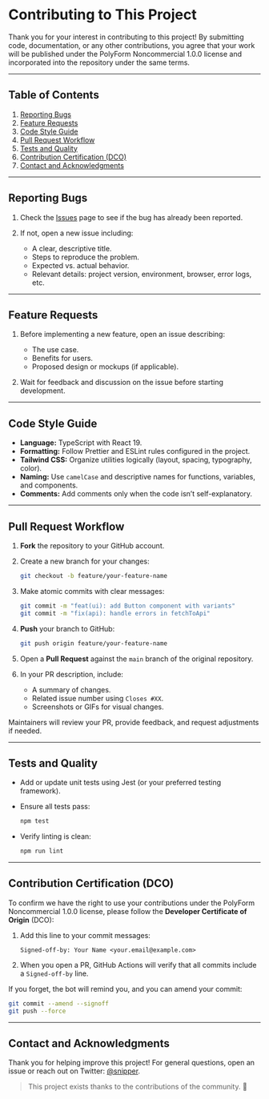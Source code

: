 # Contributing to This Project

Thank you for your interest in contributing to this project! By submitting code, documentation, or any other contributions, you agree that your work will be published under the PolyForm Noncommercial 1.0.0 license and incorporated into the repository under the same terms.

---

## Table of Contents

1. [Reporting Bugs](#reporting-bugs)
2. [Feature Requests](#feature-requests)
3. [Code Style Guide](#code-style-guide)
4. [Pull Request Workflow](#pull-request-workflow)
5. [Tests and Quality](#tests-and-quality)
6. [Contribution Certification (DCO)](#contribution-certification-dco)
7. [Contact and Acknowledgments](#contact-and-acknowledgments)

---

## Reporting Bugs

1. Check the [Issues](https://github.com/JeremiasVillane/snipper/issues) page to see if the bug has already been reported.
2. If not, open a new issue including:

   - A clear, descriptive title.
   - Steps to reproduce the problem.
   - Expected vs. actual behavior.
   - Relevant details: project version, environment, browser, error logs, etc.

---

## Feature Requests

1. Before implementing a new feature, open an issue describing:

   - The use case.
   - Benefits for users.
   - Proposed design or mockups (if applicable).

2. Wait for feedback and discussion on the issue before starting development.

---

## Code Style Guide

- **Language:** TypeScript with React 19.
- **Formatting:** Follow Prettier and ESLint rules configured in the project.
- **Tailwind CSS:** Organize utilities logically (layout, spacing, typography, color).
- **Naming:** Use `camelCase` and descriptive names for functions, variables, and components.
- **Comments:** Add comments only when the code isn’t self-explanatory.

---

## Pull Request Workflow

1. **Fork** the repository to your GitHub account.
2. Create a new branch for your changes:

   ```bash
   git checkout -b feature/your-feature-name
   ```

3. Make atomic commits with clear messages:

   ```bash
   git commit -m "feat(ui): add Button component with variants"
   git commit -m "fix(api): handle errors in fetchToApi"
   ```

4. **Push** your branch to GitHub:

   ```bash
   git push origin feature/your-feature-name
   ```

5. Open a **Pull Request** against the `main` branch of the original repository.
6. In your PR description, include:

   - A summary of changes.
   - Related issue number using `Closes #XX`.
   - Screenshots or GIFs for visual changes.

Maintainers will review your PR, provide feedback, and request adjustments if needed.

---

## Tests and Quality

- Add or update unit tests using Jest (or your preferred testing framework).
- Ensure all tests pass:

  ```bash
  npm test
  ```

- Verify linting is clean:

  ```bash
  npm run lint
  ```

---

## Contribution Certification (DCO)

To confirm we have the right to use your contributions under the PolyForm Noncommercial 1.0.0 license, please follow the **Developer Certificate of Origin** (DCO):

1. Add this line to your commit messages:

   ```
   Signed-off-by: Your Name <your.email@example.com>
   ```

2. When you open a PR, GitHub Actions will verify that all commits include a `Signed-off-by` line.

If you forget, the bot will remind you, and you can amend your commit:

```bash
git commit --amend --signoff
git push --force
```

---

## Contact and Acknowledgments

Thank you for helping improve this project! For general questions, open an issue or reach out on Twitter: [@snipper](https://twitter.com/snipper).

> This project exists thanks to the contributions of the community. 🎉
